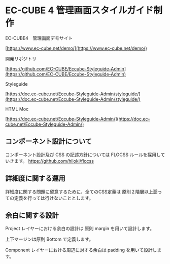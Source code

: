 # EC-CUBE 4 管理画面スタイルガイド制作

EC-CUBE4　管理画面デモサイト

[https://www.ec-cube.net/demo/](https://www.ec-cube.net/demo/)

開発リポジトリ

[https://github.com/EC-CUBE/Eccube-Styleguide-Admin](https://github.com/EC-CUBE/Eccube-Styleguide-Admin)

Styleguide

[https://doc.ec-cube.net/Eccube-Styleguide-Admin/styleguide/](https://doc.ec-cube.net/Eccube-Styleguide-Admin/styleguide/)

HTML Moc

[https://doc.ec-cube.net/Eccube-Styleguide-Admin/](https://doc.ec-cube.net/Eccube-Styleguide-Admin/)

## コンポーネント設計について

コンポーネント設計及び CSS の記述方針については FLOCSS ルールを採用していきます。
https://github.com/hiloki/flocss

## 詳細度に関する運用

詳細度に関する問題に留意するために、全てのCSS定義は 原則２階層以上遡っての定義を行っては行けないこととします。

## 余白に関する設計

Project レイヤーにおける余白の設計は 原則 margin を用いて設計します。

上下マージンは原則 Bottom で定義します。

Component レイヤーにおける周辺に対する余白は padding を用いて設計します。
